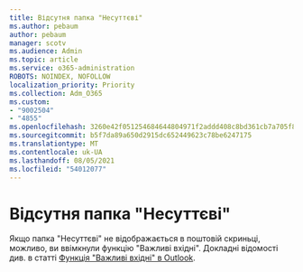 ```yaml
---
title: Відсутня папка "Несуттєві"
ms.author: pebaum
author: pebaum
manager: scotv
ms.audience: Admin
ms.topic: article
ms.service: o365-administration
ROBOTS: NOINDEX, NOFOLLOW
localization_priority: Priority
ms.collection: Adm_O365
ms.custom:
- "9002504"
- "4855"
ms.openlocfilehash: 3260e42f051254684644804971f2addd408c8bd361cb7a705f8712f5fa0b952e
ms.sourcegitcommit: b5f7da89a650d2915dc652449623c78be6247175
ms.translationtype: MT
ms.contentlocale: uk-UA
ms.lasthandoff: 08/05/2021
ms.locfileid: "54012077"
---
```

# <a name="missing-clutter-folder"></a>Відсутня папка "Несуттєві"

Якщо папка "Несуттєві" не відображається в поштовій скриньці, можливо, ви ввімкнули функцію "Важливі вхідні". Докладні відомості див. в статті [Функція "Важливі вхідні" в Outlook](https://support.office.com/article/focused-inbox-for-outlook-f445ad7f-02f4-4294-a82e-71d8964e3978).
